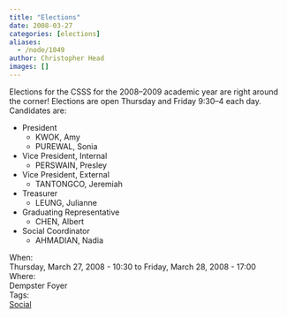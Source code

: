 ```yaml
---
title: "Elections"
date: 2008-03-27
categories: [elections]
aliases:
  - /node/1049
author: Christopher Head
images: []
---
```


<div class="field field-name-body field-type-text-with-summary field-label-hidden"><div class="field-items"><div class="field-item even"><p>Elections for the CSSS for the 2008&#x2013;2009 academic year are right around the corner! Elections are open Thursday and Friday 9:30&#x2013;4 each day. Candidates are:</p>
<ul>
<li>President
<ul>
<li>KWOK, Amy</li>
<li>PUREWAL, Sonia</li>
</ul>
</li>
<li>Vice President, Internal
<ul>
<li>PERSWAIN, Presley</li>
</ul>
</li>
<li>Vice President, External
<ul>
<li>TANTONGCO, Jeremiah</li>
</ul>
</li>
<li>Treasurer
<ul>
<li>LEUNG, Julianne</li>
</ul>
</li>
<li>Graduating Representative
<ul>
<li>CHEN, Albert</li>
</ul>
</li>
<li>Social Coordinator
<ul>
<li>AHMADIAN, Nadia</li>
</ul>
</li>
</ul>
</div></div></div><div class="field field-name-field-dates field-type-datetime field-label-above"><div class="field-label">When:&#xA0;</div><div class="field-items"><div class="field-item even"><span class="date-display-range"><span class="date-display-start">Thursday, March 27, 2008 - 10:30</span> to <span class="date-display-end">Friday, March 28, 2008 - 17:00</span></span></div></div></div><div class="field field-name-field-location field-type-text field-label-above"><div class="field-label">Where:&#xA0;</div><div class="field-items"><div class="field-item even">Dempster Foyer</div></div></div>    <footer>
    <div class="field field-name-field-tags field-type-taxonomy-term-reference field-label-above"><div class="field-label">Tags:&#xA0;</div><div class="field-items"><div class="field-item even"><a href="/social">Social</a></div></div></div>      </footer>
